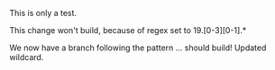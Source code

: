 This is only a test.

This change won't build, because of regex set to 19.[0-3][0-1].*

We now have a branch following the pattern ... should build!
Updated wildcard.